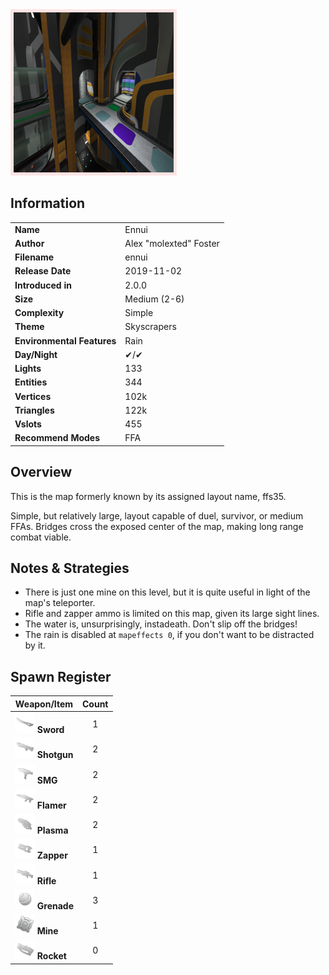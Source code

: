 <img style='border:5px solid #ffe0e0e0' src="../images/maps/ennui/ennui.png" width="256px" />

## Information

|                            |                                      |
|----------------------------|--------------------------------------|
| **Name**                   | Ennui                                |
| **Author**                 | Alex "molexted" Foster               |
| **Filename**               | ennui                                |
| **Release Date**           | 2019-11-02                           |
| **Introduced in**          | 2.0.0                                |
| **Size**                   | Medium (2-6)                         |
| **Complexity**             | Simple                               |
| **Theme**                  | Skyscrapers                          |
| **Environmental Features** | Rain                                 |
| **Day/Night**              | ✔/✔                                  |
| **Lights**                 | 133                                  |
| **Entities**               | 344                                  |
| **Vertices**               | 102k                                 |
| **Triangles**              | 122k                                 |
| **Vslots**                 | 455                                  |
| **Recommend Modes**        | FFA                                  |

## Overview
This is the map formerly known by its assigned layout name, ffs35.

Simple, but relatively large, layout capable of duel, survivor, or medium FFAs. Bridges cross the exposed center of the map, making long range combat viable.


## Notes & Strategies

- There is just one mine on this level, but it is quite useful in light of the map's teleporter.
- Rifle and zapper ammo is limited on this map, given its large sight lines.
- The water is, unsurprisingly, instadeath. Don't slip off the bridges!
- The rain is disabled at `mapeffects 0`, if you don't want to be distracted by it.

## Spawn Register

| Weapon/Item                                                         | Count |
|---------------------------------------------------------------------|:-----:|
| <img src="../images/weapons/sword.png" width="32px"/> **Sword**     |   1   |
| <img src="../images/weapons/shotgun.png" width="32px"/> **Shotgun** |   2   |
| <img src="../images/weapons/smg.png" width="32px"/> **SMG**         |   2   |
| <img src="../images/weapons/flamer.png" width="32px"/> **Flamer**   |   2   |
| <img src="../images/weapons/plasma.png" width="32px"/> **Plasma**   |   2   |
| <img src="../images/weapons/zapper.png" width="32px"/> **Zapper**   |   1   |
| <img src="../images/weapons/rifle.png" width="32px"/> **Rifle**     |   1   |
| <img src="../images/weapons/grenade.png" width="32px"/> **Grenade** |   3   |
| <img src="../images/weapons/mine.png" width="32px"/> **Mine**       |   1   |
| <img src="../images/weapons/rocket.png" width="32px"/> **Rocket**   |   0   |
